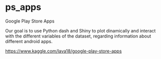# ps_apps
Google Play Store Apps

Our goal is to use Python dash and Shiny to plot dinamically and interact with the different variables of the dataset, regarding information about different android apps.

https://www.kaggle.com/lava18/google-play-store-apps
